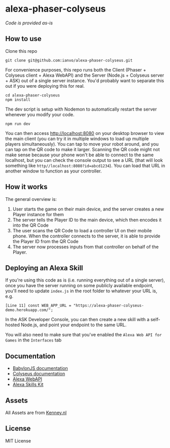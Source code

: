 # alexa-phaser-colyseus

*Code is provided as-is*

## How to use
Clone this repo
```
git clone git@github.com:ianvo/alexa-phaser-colyseus.git
```
For convenience purposes, this repo runs both the Client (Phaser + Colyseus client + Alexa WebAPI) and the Server (Node.js + Colyseus server + ASK) out of a single server instance. You'd probably want to separate this out if you were deploying this for real.

```
cd alexa-phaser-colyseus
npm install
```
The dev script is setup with Nodemon to automatically restart the server whenever you modify your code.
```
npm run dev
```
You can then access [http://localhost:8080](http://localhost:8080) on your desktop browser to view the main client (you can try it in multiple windows to load up multiple players simultaneously). You can tap to move your robot around, and you can tap on the QR code to make it larger. Scanning the QR code might not make sense because your phone won't be able to connect to the same localhost, but you can check the console output to see a URL (that will look something like `http//localhost:8080?id=abcd1234`). You can load that URL in another window to function as your controller. 

## How it works
The general overview is:
1. User starts the game on their main device, and the server creates a new Player instance for them
2. The server tells the Player ID to the main device, which then encodes it into the QR Code
3. The user scans the QR Code to load a controller UI on their mobile phone. When the controller connects to the server, it is able to provide the Player ID from the QR Code
4. The server now processes inputs from that controller on behalf of the Player.

## Deploying an Alexa Skill
If you're using this code as is (i.e. running everything out of a single server), once you have the server running on some publicly available endpoint, you'll need to update `index.js` in the root folder to whatever your URL is, e.g.
```
[Line 11] const WEB_APP_URL = "https://alexa-phaser-colyseus-demo.herokuapp.com/";
```
In the ASK Developer Console, you can then create a new skill with a self-hosted Node.js, and point your endpoint to the same URL.

You will also need to make sure that you've enabled the `Alexa Web API for Games` in the `Interfaces` tab

## Documentation

- [BabylonJS documentation](https://photonstorm.github.io/phaser3-docs/index.html)
- [Colyseus documentation](https://docs.colyseus.io/)
- [Alexa WebAPI](https://developer.amazon.com/en-US/docs/alexa/web-api-for-games/alexa-games-about.html)
- [Alexa Skills Kit](https://developer.amazon.com/en-US/alexa/alexa-skills-kit)

## Assets
All Assets are from [Kenney.nl](https://www.kenney.nl/)

## License

MIT License
